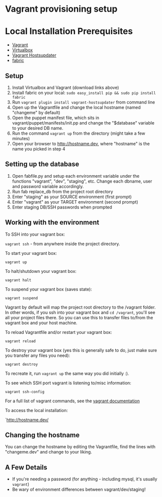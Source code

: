 # Vagrant provisioning setup

# Local Installation Prerequisites

+ [Vagrant](http://www.vagrantup.com/downloads.html)
+ [Virtualbox](https://www.virtualbox.org/wiki/Downloads)
+ [Vagrant Hostsupdater](https://github.com/cogitatio/vagrant-hostsupdater)
+ [fabric](http://fabric.readthedocs.org/en/latest/index.html)

## Setup

1. Install Virtualbox and Vagrant (download links above)
2. Install fabric on your local: `sudo easy_install pip && sudo pip install fabric`
3. Run `vagrant plugin install vagrant-hostsupdater` from command line
4. Open up the Vagrantfile and change the local hostname (named "changeme" by default)
5. Open the puppet manifest file, which sits in vagrant/puppet/manifests/init.pp and change the "$database" variable to your desired DB name.
6. Run the command `vagrant up` from the directory (might take a few minutes)
7. Open your browser to http://hostname.dev, where "hostname" is the name you picked in step 4

## Setting up the database
1. Open fabfile.py and setup each environment variable under the functions "vagrant", "dev", "staging", etc. Change each dbname, user and password variable accordingly.
2. Run fab replace_db from the project root directory
3. Enter "staging" as your SOURCE environment (first prompt)
4. Enter "vagrant" as your TARGET environment (second prompt)
5. Enter staging DB/SSH passwords when prompted

## Working with the environment

To SSH into your vagrant box:

`vagrant ssh` - from anywhere inside the project directory.

To start your vagrant box:

`vagrant up`

To halt/shutdown your vagrant box:

`vagrant halt`

To suspend your vagrant box (saves state):

`vagrant suspend`

Vagrant by default will map the project root directory to the /vagrant folder.
In other words, if you ssh into your vagrant box and `cd /vagrant`, you'll see
all your project files there. So you can use this to transfer files to/from
the vagrant box and your host machine.

To reload Vagrantfile and/or restart your vagrant box:

`vagrant reload`

To destroy your vagrant box (yes this is generally safe to do, just make sure you transfer any files you need):

`vagrant destroy`

To recreate it, run `vagrant up` the same way you did initially :).

To see which SSH port vagrant is listening to/misc information:

`vagrant ssh-config`

For a full list of vagrant commands, see the [vagrant documentation](http://docs.vagrantup.com/v2/cli/)

To access the local installation:

`http://hostname.dev/

## Changing the hostname

You can change the hostname by editing the Vagrantfile, find the lines with "changeme.dev"
and change to your liking.

## A Few Details

* If you're needing a password (for anything - including mysql, it's usually `vagrant`)
* Be wary of environment differences between vagrant/dev/staging!
